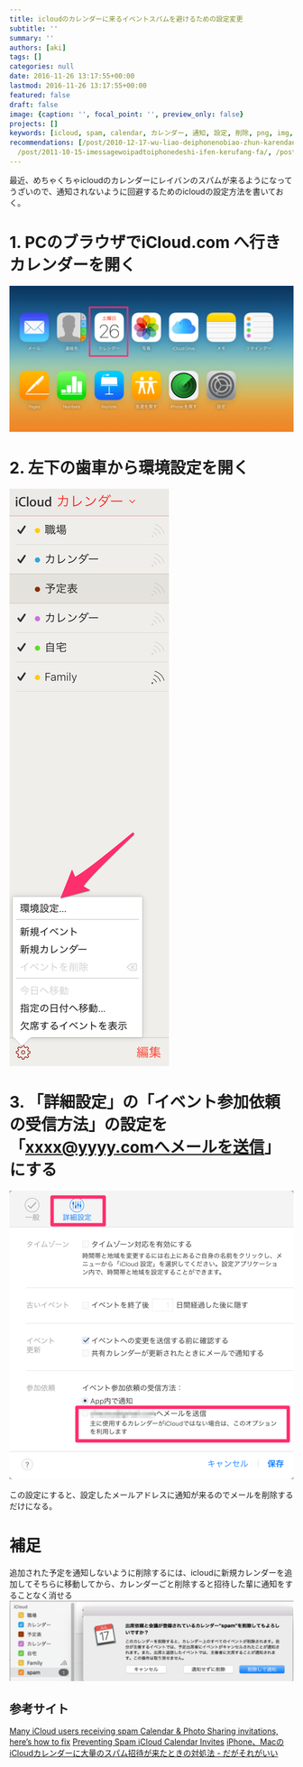 ```yaml
---
title: icloudのカレンダーに来るイベントスパムを避けるための設定変更
subtitle: ''
summary: ''
authors: [aki]
tags: []
categories: null
date: 2016-11-26 13:17:55+00:00
lastmod: 2016-11-26 13:17:55+00:00
featured: false
draft: false
image: {caption: '', focal_point: '', preview_only: false}
projects: []
keywords: [icloud, spam, calendar, カレンダー, 通知, 設定, 削除, png, img, 招待]
recommendations: [/post/2010-12-17-wu-liao-deiphonenobiao-zhun-karendaniakapera-slash-he-chang-karendawobiao-shi-surufang-fa/,
  /post/2011-10-15-imessagewoipadtoiphonedeshi-ifen-kerufang-fa/, /post/2015-03-04-googlehuomudezuo-tutashen-qing-huomukaraslacknitong-zhi-wosurufang-fa/]
---
```

最近、めちゃくちゃicloudのカレンダーにレイバンのスパムが来るようになってうざいので、通知されないように回避するためのicloudの設定方法を書いておく。

# 1. PCのブラウザでiCloud.com へ行きカレンダーを開く

![](20161126130933.png)

# 2. 左下の歯車から環境設定を開く

![](20161126130701.png)

# 3. 「詳細設定」の「イベント参加依頼の受信方法」の設定を「xxxx@yyyy.comへメールを送信」にする

![](20161126130707.png)

この設定にすると、設定したメールアドレスに通知が来るのでメールを削除するだけになる。

# 補足

追加された予定を通知しないように削除するには、icloudに新規カレンダーを追加してそちらに移動してから、カレンダーごと削除すると招待した輩に通知をすることなく消せる
![](20161126131353.png)

## 参考サイト

[Many iCloud users receiving spam Calendar &amp; Photo Sharing invitations, here’s how to fix](https://9to5mac.com/2016/11/09/icloud-photo-sharing-and-calendar-spam)
[Preventing Spam iCloud Calendar Invites](https://astralbodi.es/2016/11/25/preventing-spam-icloud-calendar-invites/)
[iPhone、MacのiCloudカレンダーに大量のスパム招待が来たときの対処法 - だがそれがいい](http://www.dagasorega-e.net/entry/iphone-mac-spam-calender">www.dagasorega-e.net)
